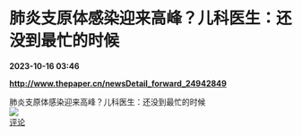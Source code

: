 # 肺炎支原体感染迎来高峰？儿科医生：还没到最忙的时候

**2023-10-16 03:46**

**http://www.thepaper.cn/newsDetail_forward_24942849**

肺炎支原体感染迎来高峰？儿科医生：还没到最忙的时候  
![](https://img3.chouti.com/CHOUTI_231016_E7FFF6E7855A4596BDBA6FAF30AB161E.jpg)  
[评论](https://m.chouti.com/link/40302689)